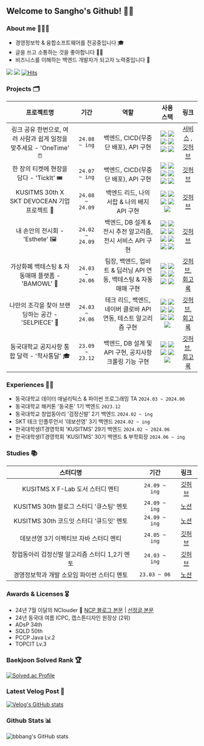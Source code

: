 ## Welcome to Sangho's Github! 👋🏻

### About me 🧑🏻‍💻
<ul style = "list-style-type:square;">
<li> 경영정보학 & 융합소프트웨어를 전공중입니다 🎓 </li>
<li> 글을 쓰고 소통하는 것을 좋아합니다 ✍🏻 </li>
<li> 비즈니스를 이해하는 백엔드 개발자가 되고자 노력중입니다 📝 </li>
</ul>

<a href="https://velog.io/@hsh111366"><img src="https://img.shields.io/badge/Velog-11B48A?style=flat-square&logo=Vimeo&logoColor=white&link=https://velog.io/@hsh111366"/></a>
<a href="mailto:hchsa77@gmail.com"><img src="https://img.shields.io/badge/Gmail-d14836?style=flat-square&logo=Gmail&logoColor=white&link=hchsa77@gmail.com"/></a>
[![Hits](https://hits.seeyoufarm.com/api/count/incr/badge.svg?url=https://github.com/bbbang105&icon=github.svg&icon_color=%23E7E7E7&title=github&edge_flat=false)](https://hits.seeyoufarm.com)


### Projects 🗂️
|프로젝트명|기간|역할|사용 스택|링크|
|:---:|:---:|:---:|:---:|:---:|
|링크 공유 한번으로, 여러 사람과 쉽게 일정을 맞추세요 - 'OneTime' ⏰|`24.08 ~ ing`|백엔드, CICD(무중단 배포), API 구현|<img src="https://img.shields.io/badge/Java 17-007396?style=plastic&logo=openjdk&logoColor=white"> <img src="https://img.shields.io/badge/Spring Boot-6DB33F?style=plastic&logo=springboot&logoColor=white"> <img src="https://img.shields.io/badge/MySQL-4479A1?style=plastic&logo=mysql&logoColor=white"> <img src="https://img.shields.io/badge/Nginx-009639?style=plastic&logo=nginx&logoColor=white"> <img src="https://img.shields.io/badge/Docker-2496ED?style=plastic&logo=Docker&logoColor=white"/> <img src="https://img.shields.io/badge/GitHub_Actions-2088FF?style=plastic&logo=github-actions&logoColor=white"/>|[서비스](https://www.onetime-with-members.com/) , [깃허브](https://github.com/onetime-with-members)|
|한 장의 티켓에 현장을 담다 - 'TickIt' 🎟️|`24.07 ~ ing`|백엔드, CICD(무중단 배포), API 구현|<img src="https://img.shields.io/badge/Java 17-007396?style=plastic&logo=openjdk&logoColor=white"> <img src="https://img.shields.io/badge/Spring Boot-6DB33F?style=plastic&logo=springboot&logoColor=white"> <img src="https://img.shields.io/badge/MySQL-4479A1?style=plastic&logo=mysql&logoColor=white"> <img src="https://img.shields.io/badge/Nginx-009639?style=plastic&logo=nginx&logoColor=white"> <img src="https://img.shields.io/badge/Docker-2496ED?style=plastic&logo=Docker&logoColor=white"/> <img src="https://img.shields.io/badge/GitHub_Actions-2088FF?style=plastic&logo=github-actions&logoColor=white"/>|[깃허브](https://github.com/skatch-devocean-young)|
|KUSITMS 30th X SKT DEVOCEAN 기업 프로젝트 🚀|`24.08 ~ 24.09`|백엔드 리드, 나의 서랍 & 나의 배지 API 구현|<img src="https://img.shields.io/badge/Java 8-007396?style=plastic&logo=openjdk&logoColor=white"> <img src="https://img.shields.io/badge/Spring-6DB33F?style=plastic&logo=spring&logoColor=white"> <img src="https://img.shields.io/badge/Maven-C71A36?style=plastic&logo=apachemaven&logoColor=white"> <img src="https://img.shields.io/badge/Tomcat-F8DC75?style=plastic&logo=apachetomcat&logoColor=white"> <img src="https://img.shields.io/badge/MySQL 5.7-4479A1?style=plastic&logo=mysql&logoColor=white">|[깃허브](https://github.com/kusitms30th-devocean-b)|
|내 손안의 전시회 - 'Esthete' 🖼️|`24.02 ~ 24.09`|백엔드, DB 설계 & 전시 추천 알고리즘, 전시 서비스 API 구현|<img src="https://img.shields.io/badge/Python-3776AB?style=plastic&logo=python&logoColor=white"> <img src="https://img.shields.io/badge/Java 17-007396?style=plastic&logo=openjdk&logoColor=white"> <img src="https://img.shields.io/badge/Spring Boot-6DB33F?style=plastic&logo=springboot&logoColor=white"> <img src="https://img.shields.io/badge/MySQL-4479A1?style=plastic&logo=mysql&logoColor=white"> <img src="https://img.shields.io/badge/Redis-DC382D?style=plastic&logo=redis&logoColor=white"> <img src="https://img.shields.io/badge/Docker-2496ED?style=plastic&logo=Docker&logoColor=white"/> <img src="https://img.shields.io/badge/GitHub_Actions-2088FF?style=plastic&logo=github-actions&logoColor=white"/> <img src="https://img.shields.io/badge/Kafka-231F20?style=plastic&logo=apachekafka&logoColor=white"/> |[깃허브](https://github.com/blackshoe-esthete)|
|가상화폐 백테스팅 & 자동매매 플랫폼 - 'BAMOWL' 🦉|`24.03 ~ 24.06`|팀장, 백엔드, 업비트 & 딥러닝 API 연동, 백테스팅 & 자동매매 구현|<img src="https://img.shields.io/badge/Python-3776AB?style=plastic&logo=python&logoColor=white"> <img src="https://img.shields.io/badge/Java 17-007396?style=plastic&logo=openjdk&logoColor=white"> <img src="https://img.shields.io/badge/Spring Boot-6DB33F?style=plastic&logo=springboot&logoColor=white"> <img src="https://img.shields.io/badge/MySQL-4479A1?style=plastic&logo=mysql&logoColor=white"> <img src="https://img.shields.io/badge/Redis-DC382D?style=plastic&logo=redis&logoColor=white"> <img src="https://img.shields.io/badge/Docker-2496ED?style=plastic&logo=Docker&logoColor=white"/> |[깃허브](https://github.com/CSID-DGU/2024-1-SCS4031-01-owl-4), [회고록](https://velog.io/@hsh111366/24-1-캡스톤-디자인-회고록)|
|나만의 조각을 찾아 브랜딩하는 공간 - 'SELPIECE' 🔮|`24.03 ~ 24.06`|테크 리드, 백엔드, 네이버 클로바 API 연동, 테스트 알고리즘 구현|<img src="https://img.shields.io/badge/Java 17-007396?style=plastic&logo=openjdk&logoColor=white"> <img src="https://img.shields.io/badge/Spring Boot-6DB33F?style=plastic&logo=springboot&logoColor=white"> <img src="https://img.shields.io/badge/MySQL-4479A1?style=plastic&logo=mysql&logoColor=white"> <img src="https://img.shields.io/badge/Redis-DC382D?style=plastic&logo=redis&logoColor=white"> <img src="https://img.shields.io/badge/Docker-2496ED?style=plastic&logo=Docker&logoColor=white"/> <img src="https://img.shields.io/badge/Nginx-009639?style=plastic&logo=nginx&logoColor=white"> <img src="https://img.shields.io/badge/GitHub_Actions-2088FF?style=plastic&logo=github-actions&logoColor=white"/>|[깃허브](https://github.com/KUSITMS-29th-TEAM-D), [회고록](https://velog.io/@hsh111366/KUSITMS-29기-2개월-간의-밋업-프로젝트-후기)|
|동국대학교 공지사항 통합 달력 - '학사통달' 🎓|`23.09 ~ 23.12`|백엔드, DB 설계 및 API 구현, 공지사항 크롤링 기능 구현|<img src="https://img.shields.io/badge/Java 11-007396?style=plastic&logo=openjdk&logoColor=white"> <img src="https://img.shields.io/badge/Spring Boot-6DB33F?style=plastic&logo=springboot&logoColor=white"> <img src="https://img.shields.io/badge/Jsoup 1.15.3-003545?style=Plastic&logo=&logoColor=white"> <img src="https://img.shields.io/badge/MySQL-4479A1?style=plastic&logo=mysql&logoColor=white"> <img src="https://img.shields.io/badge/Docker-2496ED?style=plastic&logo=Docker&logoColor=white"/>|[깃허브](https://github.com/CSID-DGU/2023-2-OSSProj-ZIIO-4), [회고록](https://velog.io/@hsh111366/23-2-오픈소스-프로젝트-회고록)|



### Experiences 🏃🏻
- 동국대학교 데이터 애널리틱스 & 파이썬 프로그래밍 TA `2024.03 ~ 2024.06`
- 동국대학교 해커톤 '동국톤' 1기 백엔드 `2023.12`
- 동국대학교 창업동아리 '검정신발' 2기 백엔드 `2024.02 ~ ing`
- SKT 테크 인플루언서 '데보션영' 3기 백엔드 `2024.02 ~ ing`
- 한국대학생IT경영학회 'KUSITMS' 29기 백엔드 `2024.02 ~ 2024.06`
- 한국대학생IT경영학회 'KUSITMS' 30기 백엔드 & 부학회장 `2024.06 ~ ing`

### Studies 📚

|스터디명|기간|링크|
|:---:|:---:|:---:|
|KUSITMS X F-Lab 도서 스터디 멘티|`24.09 ~ ing`|[깃허브](https://github.com/muhandojeon)|
|KUSITMS 30th 블로그 스터디 '큐스팅' 멘토|`24.09 ~ ing`|[노션](https://large-purpose-505.notion.site/b28ee10828cd42e98dff08d5e12082e0?pvs=4)|
|KUSITMS 30th 코드잇 스터디 '큐드잇' 멘토|`24.09 ~ ing`|[노션](https://large-purpose-505.notion.site/7f9bb1684f4c42bab96d777e135cfbd3?pvs=4)|
|데보션영 3기 이펙티브 자바 스터디 멘티|`24.05 ~ ing`|[깃허브](https://github.com/effective-java-3th-devocean-young)|
|창업동아리 검정신발 알고리즘 스터디 1,2기 멘토|`24.03 ~ ing`|[깃허브](https://github.com/blackshoe-algorithm-study)|
|경영정보학과 개발 소모임 파이썬 스터디 멘토|`23.03 ~ 06`|[노션](https://large-purpose-505.notion.site/proMIS-Python-Study-2fe22ec839c54e7fb771510880216b66?pvs=4)|

### Awards & Licenses 🎖️

- 24년 7월 이달의 NClouder 🔗 [NCP 블로그 본문](https://blog.naver.com/n_cloudplatform/223539614450) | [선정글 본문](https://velog.io/@hsh111366/NCP-Spring-Boot-네이버-클로바-스튜디오-API로-챗봇-기능-구현하기)
- 24년 동국대 여름 ICPC, 캡스톤디자인 원장상 (2위)
- ADsP 34th
- SQLD 50th
- PCCP Java Lv.2
- TOPCIT Lv.3
	
### Baekjoon Solved Rank 🏆
[![Solved.ac Profile](http://mazassumnida.wtf/api/v2/generate_badge?boj=hsh111366)](https://solved.ac/hsh111366)

### Latest Velog Post 📝
[![Velog's GitHub stats](https://velog-readme-stats.vercel.app/api?name=hsh111366)](https://velog.io/@hsh111366/posts)

### Github Stats 📊
![bbbang's GitHub stats](https://github-readme-stats.vercel.app/api?username=bbbang105&show_icons=true&theme=radical)
